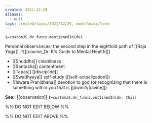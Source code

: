 ```yaml
---
created: 2021-12-29 
aliases:
  - null
tags: created/topic/2021/12/29, node/topic/term
---
```

`$=customJS.dv_funcs.mentionedIn(dv)`

Personal observances; the second step in the eightfold path of [[Raja Yoga]].
 ^[[[course_Dr. K's Guide to Mental Health]]]

- [[Shuddha]] cleanliness
- [[Santosha]] contentment
- [[Tapas]] [[discipline]]
- [[Swadhyaya]] self-study ([[self-actualization]])
- [[Iswara Pranidhana]] devotion to god (or recognizing that there is something within you that is [[divinity|divine]])

**See**:: [[observation]]
*`$=customJS.dv_funcs.outlinedIn(dv, this)`*

%% DO NOT EDIT BELOW %%

%% DO NOT EDIT ABOVE %%
